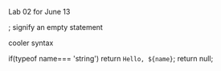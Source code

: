 Lab 02 for June 13


; signify an empty statement

cooler syntax

if(typeof name=== 'string')
  return `Hello, ${name}`;
return null;
